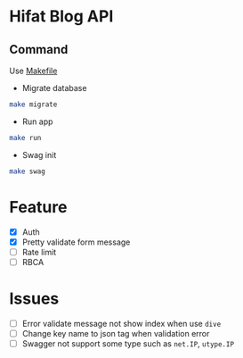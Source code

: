 # Hifat Blog API

## Command
Use [Makefile](https://makefiletutorial.com/)
- Migrate database
```bash
make migrate
```
- Run app
```bash
make run
```

- Swag init
```bash
make swag
```

# Feature

- [x] Auth
- [x] Pretty validate form message
- [ ] Rate limit
- [ ] RBCA

# Issues

- [ ] Error validate message not show index when use `dive`
- [ ] Change key name to json tag when validation error
- [ ] Swagger not support some type such as `net.IP`, `utype.IP`